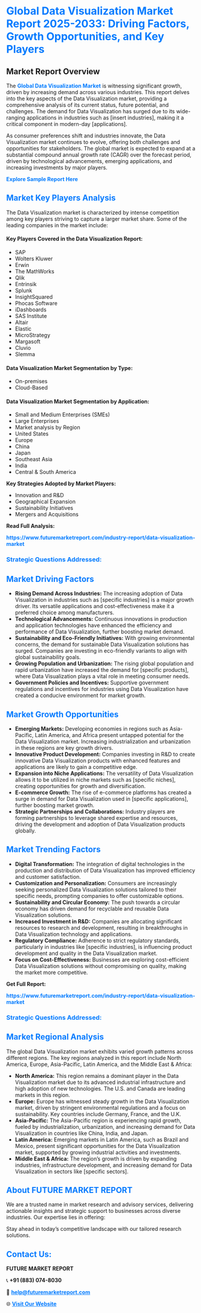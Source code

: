 <h1 style="color: #007BFF;">Global Data Visualization Market Report 2025-2033: Driving Factors, Growth Opportunities, and Key Players</h1>

<section id="overview">
<h2>Market Report Overview</h2>
<p>The <a href="https://www.futuremarketreport.com/industry-report/data-visualization-market" style="color: #007BFF; text-decoration: none;"><strong>Global Data Visualization Market</strong></a> is witnessing significant growth, driven by increasing demand across various industries. This report delves into the key aspects of the Data Visualization market, providing a comprehensive analysis of its current status, future potential, and challenges. The demand for Data Visualization has surged due to its wide-ranging applications in industries such as [insert industries], making it a critical component in modern-day [applications].</p>
<p>As consumer preferences shift and industries innovate, the Data Visualization market continues to evolve, offering both challenges and opportunities for stakeholders. The global market is expected to expand at a substantial compound annual growth rate (CAGR) over the forecast period, driven by technological advancements, emerging applications, and increasing investments by major players.</p>
</section>

<section id="overview">
<p><a href="https://www.futuremarketreport.com/request-sample/reportId=108465" style="color: #007BFF; text-decoration: none;"><strong>Explore Sample Report Here</strong></a></p>
</section>

<section id="key-players">
<h2 style="color: #007BFF;">Market Key Players Analysis</h2>
<p>The Data Visualization market is characterized by intense competition among key players striving to capture a larger market share. Some of the leading companies in the market include:</p>
<h4>Key Players Covered in the Data Visualization Report:</h4>
<ul><li>SAP</li><li>Wolters Kluwer</li><li>Erwin</li><li>The MathWorks</li><li>Qlik</li><li>Entrinsik</li><li>Splunk</li><li>InsightSquared</li><li>Phocas Software</li><li>iDashboards</li><li>SAS Institute</li><li>Altair</li><li>Elastic</li><li>MicroStrategy</li><li>Margasoft</li><li>Cluvio</li><li>Slemma</li></ul>
<h4>Data Visualization Market Segmentation by Type:</h4>
<ul><li>On-premises</li><li>Cloud-Based</li></ul>

<h4>Data Visualization Market Segmentation by Application:</h4>
<ul><li>Small and Medium Enterprises (SMEs)</li><li>Large Enterprises</li><li>Market analysis by Region</li><li>United States</li><li>Europe</li><li>China</li><li>Japan</li><li>Southeast Asia</li><li>India</li><li>Central &amp; South America</li></ul>
<p><strong>Key Strategies Adopted by Market Players:</strong></p>
<ul>
<li>Innovation and R&D</li>
<li>Geographical Expansion</li>
<li>Sustainability Initiatives</li>
<li>Mergers and Acquisitions</li>
</ul>
</section>

<section>
<p><strong>Read Full Analysis: </strong></p><a href="https://www.futuremarketreport.com/industry-report/data-visualization-market" style="color: #007BFF; text-decoration: none;"><strong>https://www.futuremarketreport.com/industry-report/data-visualization-market</strong></a>
<h3 style="color: #007BFF;">Strategic Questions Addressed:</h3>
</section>

<section id="driving-factors">
<h2 style="color: #007BFF;">Market Driving Factors</h2>
<ul>
<li><strong>Rising Demand Across Industries:</strong> The increasing adoption of Data Visualization in industries such as [specific industries] is a major growth driver. Its versatile applications and cost-effectiveness make it a preferred choice among manufacturers.</li>
<li><strong>Technological Advancements:</strong> Continuous innovations in production and application technologies have enhanced the efficiency and performance of Data Visualization, further boosting market demand.</li>
<li><strong>Sustainability and Eco-Friendly Initiatives:</strong> With growing environmental concerns, the demand for sustainable Data Visualization solutions has surged. Companies are investing in eco-friendly variants to align with global sustainability goals.</li>
<li><strong>Growing Population and Urbanization:</strong> The rising global population and rapid urbanization have increased the demand for [specific products], where Data Visualization plays a vital role in meeting consumer needs.</li>
<li><strong>Government Policies and Incentives:</strong> Supportive government regulations and incentives for industries using Data Visualization have created a conducive environment for market growth.</li>
</ul>
</section>

<section id="growth-opportunities">
<h2 style="color: #007BFF;">Market Growth Opportunities</h2>
<ul>
<li><strong>Emerging Markets:</strong> Developing economies in regions such as Asia-Pacific, Latin America, and Africa present untapped potential for the Data Visualization market. Increasing industrialization and urbanization in these regions are key growth drivers.</li>
<li><strong>Innovative Product Development:</strong> Companies investing in R&D to create innovative Data Visualization products with enhanced features and applications are likely to gain a competitive edge.</li>
<li><strong>Expansion into Niche Applications:</strong> The versatility of Data Visualization allows it to be utilized in niche markets such as [specific niches], creating opportunities for growth and diversification.</li>
<li><strong>E-commerce Growth:</strong> The rise of e-commerce platforms has created a surge in demand for Data Visualization used in [specific applications], further boosting market growth.</li>
<li><strong>Strategic Partnerships and Collaborations:</strong> Industry players are forming partnerships to leverage shared expertise and resources, driving the development and adoption of Data Visualization products globally.</li>
</ul>
</section>

<section id="trending-factors">
<h2 style="color: #007BFF;">Market Trending Factors</h2>
<ul>
<li><strong>Digital Transformation:</strong> The integration of digital technologies in the production and distribution of Data Visualization has improved efficiency and customer satisfaction.</li>
<li><strong>Customization and Personalization:</strong> Consumers are increasingly seeking personalized Data Visualization solutions tailored to their specific needs, prompting companies to offer customizable options.</li>
<li><strong>Sustainability and Circular Economy:</strong> The push towards a circular economy has driven demand for recyclable and reusable Data Visualization solutions.</li>
<li><strong>Increased Investment in R&D:</strong> Companies are allocating significant resources to research and development, resulting in breakthroughs in Data Visualization technology and applications.</li>
<li><strong>Regulatory Compliance:</strong> Adherence to strict regulatory standards, particularly in industries like [specific industries], is influencing product development and quality in the Data Visualization market.</li>
<li><strong>Focus on Cost-Effectiveness:</strong> Businesses are exploring cost-efficient Data Visualization solutions without compromising on quality, making the market more competitive.</li>
</ul>
</section>

<section>
<p><strong>Get Full Report: </strong></p><a href="https://www.futuremarketreport.com/industry-report/data-visualization-market" style="color: #007BFF; text-decoration: none;"><strong>https://www.futuremarketreport.com/industry-report/data-visualization-market</strong></a>
<h3 style="color: #007BFF;">Strategic Questions Addressed:</h3>
</section>


<section id="regional-analysis">
<h2 style="color: #007BFF;">Market Regional Analysis</h2>
<p>The global Data Visualization market exhibits varied growth patterns across different regions. The key regions analyzed in this report include North America, Europe, Asia-Pacific, Latin America, and the Middle East & Africa:</p>
<ul>
<li><strong>North America:</strong> This region remains a dominant player in the Data Visualization market due to its advanced industrial infrastructure and high adoption of new technologies. The U.S. and Canada are leading markets in this region.</li>
<li><strong>Europe:</strong> Europe has witnessed steady growth in the Data Visualization market, driven by stringent environmental regulations and a focus on sustainability. Key countries include Germany, France, and the U.K.</li>
<li><strong>Asia-Pacific:</strong> The Asia-Pacific region is experiencing rapid growth, fueled by industrialization, urbanization, and increasing demand for Data Visualization in countries like China, India, and Japan.</li>
<li><strong>Latin America:</strong> Emerging markets in Latin America, such as Brazil and Mexico, present significant opportunities for the Data Visualization market, supported by growing industrial activities and investments.</li>
<li><strong>Middle East & Africa:</strong> The region’s growth is driven by expanding industries, infrastructure development, and increasing demand for Data Visualization in sectors like [specific sectors].</li>
</ul>
</section>

<footer>
<h2 style="color: #007BFF;">About FUTURE MARKET REPORT</h2>
<p>We are a trusted name in market research and advisory services, delivering actionable insights and strategic support to businesses across diverse industries. Our expertise lies in offering:</p>

<p>Stay ahead in today’s competitive landscape with our tailored research solutions.</p>

<h2 style="color: #007BFF;">Contact Us:</h2>
<p><strong>FUTURE MARKET REPORT</strong></p>
<p>📞 <strong>+91 (883) 074-8030</strong></p>
<p>📧 <strong><a href="mailto:help@futuremarketreport.com" style="color: #007BFF;">help@futuremarketreport.com</a></strong></p>
<p>🌐 <strong><a href="https://www.futuremarketreport.com/" style="color: #007BFF;">Visit Our Website</a></strong></p>
</footer>